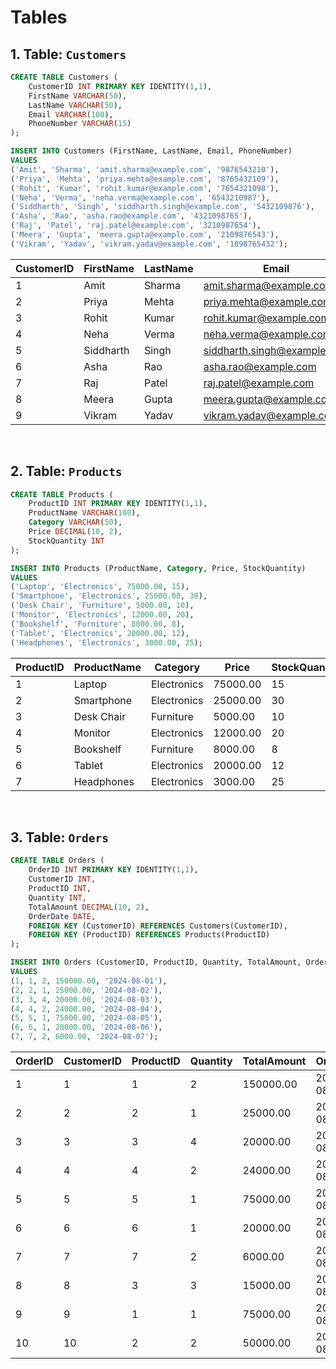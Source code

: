 # Tables

## **1. Table: `Customers`**

```sql
CREATE TABLE Customers (
    CustomerID INT PRIMARY KEY IDENTITY(1,1),
    FirstName VARCHAR(50),
    LastName VARCHAR(50),
    Email VARCHAR(100),
    PhoneNumber VARCHAR(15)
);
```

```sql
INSERT INTO Customers (FirstName, LastName, Email, PhoneNumber)
VALUES 
('Amit', 'Sharma', 'amit.sharma@example.com', '9876543210'),
('Priya', 'Mehta', 'priya.mehta@example.com', '8765432109'),
('Rohit', 'Kumar', 'rohit.kumar@example.com', '7654321098'),
('Neha', 'Verma', 'neha.verma@example.com', '6543210987'),
('Siddharth', 'Singh', 'siddharth.singh@example.com', '5432109876'),
('Asha', 'Rao', 'asha.rao@example.com', '4321098765'),
('Raj', 'Patel', 'raj.patel@example.com', '3210987654'),
('Meera', 'Gupta', 'meera.gupta@example.com', '2109876543'),
('Vikram', 'Yadav', 'vikram.yadav@example.com', '1098765432');
```

| CustomerID | FirstName | LastName | Email                      | PhoneNumber |
|------------|-----------|----------|----------------------------|-------------|
| 1          | Amit      | Sharma   | amit.sharma@example.com    | 9876543210  |
| 2          | Priya     | Mehta    | priya.mehta@example.com    | 8765432109  |
| 3          | Rohit     | Kumar    | rohit.kumar@example.com    | 7654321098  |
| 4          | Neha      | Verma    | neha.verma@example.com     | 6543210987  |
| 5          | Siddharth | Singh    | siddharth.singh@example.com| 5432109876  |
| 6          | Asha      | Rao      | asha.rao@example.com       | 4321098765  |
| 7          | Raj       | Patel    | raj.patel@example.com      | 3210987654  |
| 8          | Meera     | Gupta    | meera.gupta@example.com    | 2109876543  |
| 9          | Vikram    | Yadav    | vikram.yadav@example.com   | 1098765432  |

<br>

## **2. Table: `Products`**

```sql
CREATE TABLE Products (
    ProductID INT PRIMARY KEY IDENTITY(1,1),
    ProductName VARCHAR(100),
    Category VARCHAR(50),
    Price DECIMAL(10, 2),
    StockQuantity INT
);
```

```sql
INSERT INTO Products (ProductName, Category, Price, StockQuantity)
VALUES 
('Laptop', 'Electronics', 75000.00, 15),
('Smartphone', 'Electronics', 25000.00, 30),
('Desk Chair', 'Furniture', 5000.00, 10),
('Monitor', 'Electronics', 12000.00, 20),
('Bookshelf', 'Furniture', 8000.00, 8),
('Tablet', 'Electronics', 20000.00, 12),
('Headphones', 'Electronics', 3000.00, 25);
```

| ProductID | ProductName | Category     | Price   | StockQuantity |
|-----------|-------------|--------------|---------|---------------|
| 1         | Laptop      | Electronics  | 75000.00| 15            |
| 2         | Smartphone  | Electronics  | 25000.00| 30            |
| 3         | Desk Chair  | Furniture    | 5000.00 | 10            |
| 4         | Monitor     | Electronics  | 12000.00| 20            |
| 5         | Bookshelf   | Furniture    | 8000.00 | 8             |
| 6         | Tablet      | Electronics  | 20000.00| 12            |
| 7         | Headphones  | Electronics  | 3000.00 | 25            |

<br>

## **3. Table: `Orders`**

```sql
CREATE TABLE Orders (
    OrderID INT PRIMARY KEY IDENTITY(1,1),
    CustomerID INT,
    ProductID INT,
    Quantity INT,
    TotalAmount DECIMAL(10, 2),
    OrderDate DATE,
    FOREIGN KEY (CustomerID) REFERENCES Customers(CustomerID),
    FOREIGN KEY (ProductID) REFERENCES Products(ProductID)
);
```

```sql
INSERT INTO Orders (CustomerID, ProductID, Quantity, TotalAmount, OrderDate)
VALUES 
(1, 1, 2, 150000.00, '2024-08-01'),
(2, 2, 1, 25000.00, '2024-08-02'),
(3, 3, 4, 20000.00, '2024-08-03'),
(4, 4, 2, 24000.00, '2024-08-04'),
(5, 5, 1, 75000.00, '2024-08-05'),
(6, 6, 1, 20000.00, '2024-08-06'),
(7, 7, 2, 6000.00, '2024-08-07');
```

| OrderID | CustomerID | ProductID | Quantity | TotalAmount | OrderDate  |
|---------|------------|-----------|----------|-------------|------------|
| 1       | 1          | 1         | 2        | 150000.00   | 2024-08-01 |
| 2       | 2          | 2         | 1        | 25000.00    | 2024-08-02 |
| 3       | 3          | 3         | 4        | 20000.00    | 2024-08-03 |
| 4       | 4          | 4         | 2        | 24000.00    | 2024-08-04 |
| 5       | 5          | 5         | 1        | 75000.00    | 2024-08-05 |
| 6       | 6          | 6         | 1        | 20000.00    | 2024-08-06 |
| 7       | 7          | 7         | 2        | 6000.00     | 2024-08-07 |
| 8       | 8          | 3         | 3        | 15000.00    | 2024-08-08 |
| 9       | 9          | 1         | 1        | 75000.00    | 2024-08-09 |
| 10      | 10         | 2         | 2        | 50000.00    | 2024-08-10 |
